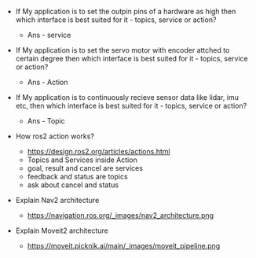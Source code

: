 * If My application is to set the outpin pins of a hardware as high then which interface is best suited for it - topics, service or action?
  * Ans - service

* If My application is to set the servo motor with encoder attched to certain degree then which interface is best suited for it  - topics, service or action?
  * Ans - Action

* If My application is to continuously recieve sensor data like lidar, imu etc, then which interface is best suited for it  - topics, service or action?
  * Ans - Topic

* How ros2 action works?
  * https://design.ros2.org/articles/actions.html
  * Topics and Services inside Action
  * goal, result and cancel are services
  * feedback and status are topics
  * ask about cancel and status

* Explain Nav2 architecture
  * https://navigation.ros.org/_images/nav2_architecture.png 

* Explain Moveit2 architecture
  * https://moveit.picknik.ai/main/_images/moveit_pipeline.png
